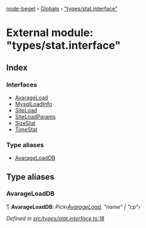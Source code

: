 [node-beget](../README.md) › [Globals](../globals.md) › ["types/stat.interface"](_types_stat_interface_.md)

# External module: "types/stat.interface"

## Index

### Interfaces

* [AvarageLoad](../interfaces/_types_stat_interface_.avarageload.md)
* [MysqlLoadInfo](../interfaces/_types_stat_interface_.mysqlloadinfo.md)
* [SiteLoad](../interfaces/_types_stat_interface_.siteload.md)
* [SiteLoadParams](../interfaces/_types_stat_interface_.siteloadparams.md)
* [SizeStat](../interfaces/_types_stat_interface_.sizestat.md)
* [TimeStat](../interfaces/_types_stat_interface_.timestat.md)

### Type aliases

* [AvarageLoadDB](_types_stat_interface_.md#avarageloaddb)

## Type aliases

###  AvarageLoadDB

Ƭ **AvarageLoadDB**: *Pick‹[AvarageLoad](../interfaces/_types_stat_interface_.avarageload.md), "name" | "cp"›*

*Defined in [src/types/stat.interface.ts:18](https://github.com/olehcambel/node-beget/blob/9994d31/src/types/stat.interface.ts#L18)*
